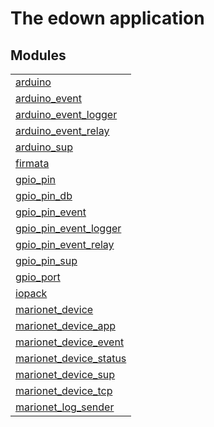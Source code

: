 

# The edown application #


## Modules ##


<table width="100%" border="0" summary="list of modules">
<tr><td><a href="http://github.com/hiroeorz17/marionet-device/blob/master/doc/arduino.md" class="module">arduino</a></td></tr>
<tr><td><a href="http://github.com/hiroeorz17/marionet-device/blob/master/doc/arduino_event.md" class="module">arduino_event</a></td></tr>
<tr><td><a href="http://github.com/hiroeorz17/marionet-device/blob/master/doc/arduino_event_logger.md" class="module">arduino_event_logger</a></td></tr>
<tr><td><a href="http://github.com/hiroeorz17/marionet-device/blob/master/doc/arduino_event_relay.md" class="module">arduino_event_relay</a></td></tr>
<tr><td><a href="http://github.com/hiroeorz17/marionet-device/blob/master/doc/arduino_sup.md" class="module">arduino_sup</a></td></tr>
<tr><td><a href="http://github.com/hiroeorz17/marionet-device/blob/master/doc/firmata.md" class="module">firmata</a></td></tr>
<tr><td><a href="http://github.com/hiroeorz17/marionet-device/blob/master/doc/gpio_pin.md" class="module">gpio_pin</a></td></tr>
<tr><td><a href="http://github.com/hiroeorz17/marionet-device/blob/master/doc/gpio_pin_db.md" class="module">gpio_pin_db</a></td></tr>
<tr><td><a href="http://github.com/hiroeorz17/marionet-device/blob/master/doc/gpio_pin_event.md" class="module">gpio_pin_event</a></td></tr>
<tr><td><a href="http://github.com/hiroeorz17/marionet-device/blob/master/doc/gpio_pin_event_logger.md" class="module">gpio_pin_event_logger</a></td></tr>
<tr><td><a href="http://github.com/hiroeorz17/marionet-device/blob/master/doc/gpio_pin_event_relay.md" class="module">gpio_pin_event_relay</a></td></tr>
<tr><td><a href="http://github.com/hiroeorz17/marionet-device/blob/master/doc/gpio_pin_sup.md" class="module">gpio_pin_sup</a></td></tr>
<tr><td><a href="http://github.com/hiroeorz17/marionet-device/blob/master/doc/gpio_port.md" class="module">gpio_port</a></td></tr>
<tr><td><a href="http://github.com/hiroeorz17/marionet-device/blob/master/doc/iopack.md" class="module">iopack</a></td></tr>
<tr><td><a href="http://github.com/hiroeorz17/marionet-device/blob/master/doc/marionet_device.md" class="module">marionet_device</a></td></tr>
<tr><td><a href="http://github.com/hiroeorz17/marionet-device/blob/master/doc/marionet_device_app.md" class="module">marionet_device_app</a></td></tr>
<tr><td><a href="http://github.com/hiroeorz17/marionet-device/blob/master/doc/marionet_device_event.md" class="module">marionet_device_event</a></td></tr>
<tr><td><a href="http://github.com/hiroeorz17/marionet-device/blob/master/doc/marionet_device_status.md" class="module">marionet_device_status</a></td></tr>
<tr><td><a href="http://github.com/hiroeorz17/marionet-device/blob/master/doc/marionet_device_sup.md" class="module">marionet_device_sup</a></td></tr>
<tr><td><a href="http://github.com/hiroeorz17/marionet-device/blob/master/doc/marionet_device_tcp.md" class="module">marionet_device_tcp</a></td></tr>
<tr><td><a href="http://github.com/hiroeorz17/marionet-device/blob/master/doc/marionet_log_sender.md" class="module">marionet_log_sender</a></td></tr></table>

